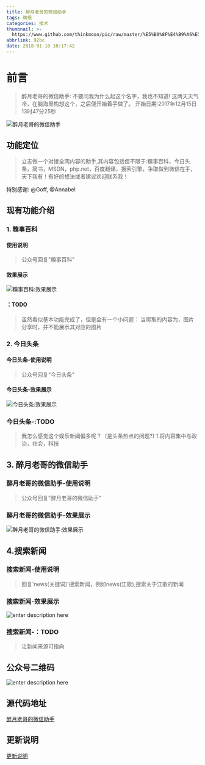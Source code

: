 ```yaml
---
title: 醉月老哥的微信助手
tags: 微信
categories: 技术
thumbnail: >-
  https://www.github.com/thinkmoon/pic/raw/master/%E5%B0%8F%E4%B9%A6%E5%8C%A0/%E9%86%89%E6%9C%88%E8%80%81%E5%93%A5%E7%9A%84%E5%BE%AE%E4%BF%A1%E5%8A%A9%E6%89%8B%20900%C3%97500px.jpg
abbrlink: 92bc
date: 2018-01-10 10:17:42
---
```

# 前言

> 醉月老哥的微信助手:
> 不要问我为什么起这个名字，我也不知道!
> 这两天天气冷，在脑海里构想这个，之后便开始着手做了。
开始日期:2017年12月15日 13时47分25秒

![醉月老哥的微信助手][1]

<!-- more -->

## 功能定位

> 立志做一个对接全网内容的助手,其内容包括但不限于:糗事百科，今日头条，简书，MSDN，php.net，百度翻译，搜索引擎。争取做到微信在手，天下我有！有好的想法或者建议欢迎联系我！

特别感谢: @Goff, @Annabel

## 现有功能介绍

### 1. 糗事百科

#### 使用说明

> 公众号回复"糗事百科"

#### 效果展示

![糗事百科:效果展示][2]

#### ：TODO

> 虽然看似基本功能完成了，但是会有一个小问题：
> 当爬取的内容为，图片分享时，并不能展示其对应的图片

### 2. 今日头条

#### 今日头条-使用说明

> 公众号回复“今日头条"

#### 今日头条-效果展示

![今日头条:效果展示][3]

### 今日头条-:TODO

> 我怎么感觉这个娱乐新闻偏多呢？（是头条热点的问题?)
> 1.将内容集中与政治，社会，科技

## 3. 醉月老哥的微信助手

### 醉月老哥的微信助手-使用说明

> 公众号回复"醉月老哥的微信助手"

### 醉月老哥的微信助手-效果展示

![醉月老哥的微信助手:效果展示][4]

## 4.搜索新闻

### 搜索新闻-使用说明

> 回复'news(关键词)'搜索新闻，例如news(江歌),搜索关于江歌的新闻

### 搜索新闻-效果展示

![enter description here][5]

### 搜索新闻-：TODO

> 让新闻来源可指向


## 公众号二维码

![enter description here][6]

## 源代码地址

[醉月老哥的微信助手][7]

## 更新说明

[更新说明][8]

  [1]: https://www.github.com/thinkmoon/pic/raw/master/%E5%B0%8F%E4%B9%A6%E5%8C%A0/%E9%86%89%E6%9C%88%E8%80%81%E5%93%A5%E7%9A%84%E5%BE%AE%E4%BF%A1%E5%8A%A9%E6%89%8B%20900%C3%97500px.jpg "醉月老哥的微信助手 "
  [2]: https://www.github.com/thinkmoon/pic/raw/master/%E5%B0%8F%E4%B9%A6%E5%8C%A0/%E5%BE%AE%E4%BF%A1%E5%9B%BE%E7%89%87_20171217130827.jpg "微信图片_20171217130827"
  [3]: https://www.github.com/thinkmoon/pic/raw/master/%E5%B0%8F%E4%B9%A6%E5%8C%A0/%E5%BE%AE%E4%BF%A1%E5%9B%BE%E7%89%87_20171217131123.jpg "微信图片_20171217131123"
  [4]: https://www.github.com/thinkmoon/pic/raw/master/%E5%B0%8F%E4%B9%A6%E5%8C%A0/%E5%BE%AE%E4%BF%A1%E5%9B%BE%E7%89%87_20171217134904.jpg "微信图片_20171217134904"
  [5]: https://www.github.com/thinkmoon/pic/raw/master/%E5%B0%8F%E4%B9%A6%E5%8C%A0/%E5%BE%AE%E4%BF%A1%E5%9B%BE%E7%89%87_20171217163923.jpg "微信图片_20171217163923"
  [6]: https://www.github.com/thinkmoon/pic/raw/master/%E5%B0%8F%E4%B9%A6%E5%8C%A0/%E5%85%AC%E4%BC%97%E5%8F%B7%E4%BA%8C%E7%BB%B4%E7%A0%81.jpg "公众号二维码"
  [7]: https://github.com/thinkmoon/WeiXin_helper
  [8]: https://github.com/thinkmoon/WeiXin_helper/blob/master/README.md

